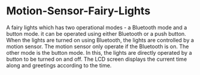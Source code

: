 # Motion-Sensor-Fairy-Lights

 A fairy lights which has two operational modes - a Bluetooth mode and a button mode. it can be operated using either Bluetooth or a push button. When the lights are turned on using Bluetooth, the lights are controlled by a motion sensor. The motion sensor  only operate if the Bluetooth is on. The other mode is the button mode. In this, the lights are directly operated by a button to be turned on and off. The LCD screen displays the current time along and greetings according to the time.
